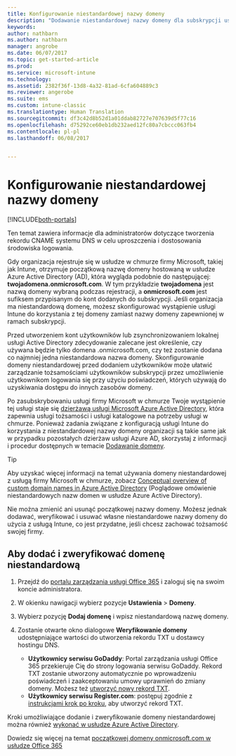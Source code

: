 ```yaml
---
title: Konfigurowanie niestandardowej nazwy domeny
description: "Dodawanie niestandardowej nazwy domeny dla subskrypcji usługi Intune"
keywords: 
author: nathbarn
ms.author: nathbarn
manager: angrobe
ms.date: 06/07/2017
ms.topic: get-started-article
ms.prod: 
ms.service: microsoft-intune
ms.technology: 
ms.assetid: 2382f36f-13d8-4a32-81ad-6cfa604889c3
ms.reviewer: angerobe
ms.suite: ems
ms.custom: intune-classic
ms.translationtype: Human Translation
ms.sourcegitcommit: df3c42d8b52d1a01ddab82727e707639d5f77c16
ms.openlocfilehash: d75292ce60eb1db232aed12fc80a7cbccc063fb4
ms.contentlocale: pl-pl
ms.lasthandoff: 06/08/2017


---
```



# <a name="configure-a-custom-domain-name"></a>Konfigurowanie niestandardowej nazwy domeny

[!INCLUDE[both-portals](./includes/note-for-both-portals.md)]

Ten temat zawiera informacje dla administratorów dotyczące tworzenia rekordu CNAME systemu DNS w celu uproszczenia i dostosowania środowiska logowania.

Gdy organizacja rejestruje się w usłudze w chmurze firmy Microsoft, takiej jak Intune, otrzymuje początkową nazwę domeny hostowaną w usłudze Azure Active Directory (AD), która wygląda podobnie do następującej: **twojadomena.onmicrosoft.com**. W tym przykładzie **twojadomena** jest nazwą domeny wybraną podczas rejestracji, a **onmicrosoft.com** jest sufiksem przypisanym do kont dodanych do subskrypcji. Jeśli organizacja ma niestandardową domenę, możesz skonfigurować wystąpienie usługi Intune do korzystania z tej domeny zamiast nazwy domeny zapewnionej w ramach subskrypcji.

Przed utworzeniem kont użytkowników lub zsynchronizowaniem lokalnej usługi Active Directory zdecydowanie zalecane jest określenie, czy używana będzie tylko domena .onmicrosoft.com, czy też zostanie dodana co najmniej jedna niestandardowa nazwa domeny. Skonfigurowanie domeny niestandardowej przed dodaniem użytkowników może ułatwić zarządzanie tożsamościami użytkowników subskrypcji przez umożliwienie użytkownikom logowania się przy użyciu poświadczeń, których używają do uzyskiwania dostępu do innych zasobów domeny.

Po zasubskrybowaniu usługi firmy Microsoft w chmurze Twoje wystąpienie tej usługi staje się [dzierżawą usługi Microsoft Azure Active Directory](http://technet.microsoft.com/library/jj573650.aspx#BKMK_WhatIsAnAzureADTenant), która zapewnia usługi tożsamości i usługi katalogowe na potrzeby usługi w chmurze. Ponieważ zadania związane z konfiguracją usługi Intune do korzystania z niestandardowej nazwy domeny organizacji są takie same jak w przypadku pozostałych dzierżaw usługi Azure AD, skorzystaj z informacji i procedur dostępnych w temacie [Dodawanie domeny](https://azure.microsoft.com/documentation/articles/active-directory-add-domain/).

> [!TIP]
> Aby uzyskać więcej informacji na temat używania domeny niestandardowej z usługą firmy Microsoft w chmurze, zobacz [Conceptual overview of custom domain names in Azure Active Directory](https://azure.microsoft.com/documentation/articles/active-directory-add-domain-concepts/) (Poglądowe omówienie niestandardowych nazw domen w usłudze Azure Active Directory).

Nie można zmienić ani usunąć początkowej nazwy domeny. Możesz jednak dodawać, weryfikować i usuwać własne niestandardowe nazwy domeny do użycia z usługą Intune, co jest przydatne, jeśli chcesz zachować tożsamość swojej firmy.

## <a name="to-add-and-verify-your-custom-domain"></a>Aby dodać i zweryfikować domenę niestandardową

1. Przejdź do [portalu zarządzania usługi Office 365](https://portal.office.com/Admin/Default.aspx) i zaloguj się na swoim koncie administratora.

2. W okienku nawigacji wybierz pozycje **Ustawienia** &gt; **Domeny**.

3. Wybierz pozycję **Dodaj domenę** i wpisz niestandardową nazwę domeny.

4. Zostanie otwarte okno dialogowe **Weryfikowanie domeny** udostępniające wartości do utworzenia rekordu TXT u dostawcy hostingu DNS.
    - **Użytkownicy serwisu GoDaddy**: Portal zarządzania usługi Office 365 przekieruje Cię do strony logowania serwisu GoDaddy. Rekord TXT zostanie utworzony automatycznie po wprowadzeniu poświadczeń i zaakceptowaniu umowy uprawnień do zmiany domeny. Możesz też [utworzyć nowy rekord TXT](https://support.office.com/article/Create-DNS-records-at-GoDaddy-for-Office-365-f40a9185-b6d5-4a80-bb31-aa3bb0cab48a).
    - **Użytkownicy serwisu Register.com**: postępuj zgodnie z [instrukcjami krok po kroku](https://support.office.com/article/Create-DNS-records-at-Register-com-for-Office-365-55bd8c38-3316-48ae-a368-4959b2c1684e#BKMK_verify), aby utworzyć rekord TXT.

Kroki umożliwiające dodanie i zweryfikowanie domeny niestandardowej można również [wykonać w usłudze Azure Active Directory](https://azure.microsoft.com/documentation/articles/active-directory-add-domain/).

Dowiedz się więcej na temat [początkowej domeny onmicrosoft.com w usłudze Office 365](https://support.office.com/article/About-your-initial-onmicrosoft-com-domain-in-Office-365-B9FC3018-8844-43F3-8DB1-1B3A8E9CFD5A)


